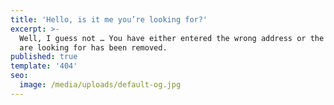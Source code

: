 ```yaml
---
title: 'Hello, is it me you’re looking for?'
excerpt: >-
  Well, I guess not … You have either entered the wrong address or the page you
  are looking for has been removed.
published: true
template: '404'
seo:
  image: /media/uploads/default-og.jpg
---
```

